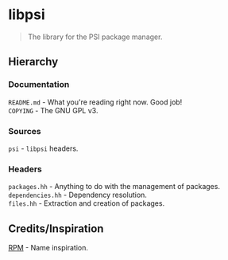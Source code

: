 # libpsi
> The library for the PSI package manager.

## Hierarchy
### Documentation
`README.md` - What you're reading right now. Good job!  
`COPYING` - The GNU GPL v3.  

### Sources
`psi` - `libpsi` headers.

### Headers
`packages.hh` - Anything to do with the management of packages.  
`dependencies.hh` - Dependency resolution.  
`files.hh` - Extraction and creation of packages.  

## Credits/Inspiration
[RPM](https://rpm.org) - Name inspiration.